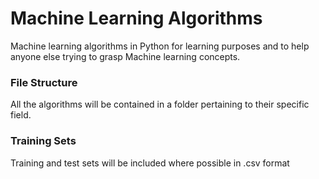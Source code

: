 <h1>Machine Learning Algorithms</h1>

<p>Machine learning algorithms in Python for learning purposes and to help anyone else trying to grasp Machine learning concepts.</p>

<h3>File Structure</h3>
<p>All the algorithms will be contained in a folder pertaining to their specific field. </p>

<h3>Training Sets</h3>
<p>Training and test sets will be included where possible in .csv format</p>





